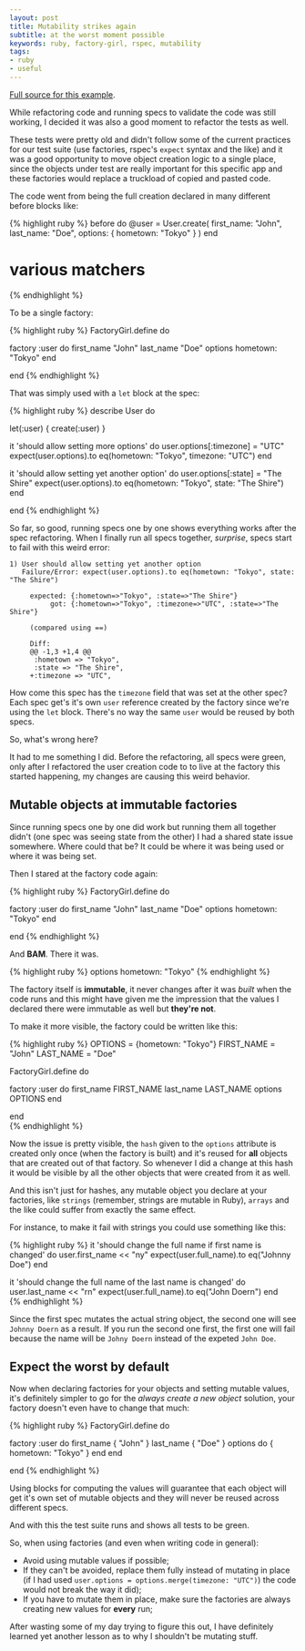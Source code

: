 ```yaml
---
layout: post
title: Mutability strikes again
subtitle: at the worst moment possible
keywords: ruby, factory-girl, rspec, mutability
tags:
- ruby
- useful
---
```


[Full source for this example](https://github.com/mauricio/broken_factory_example).

While refactoring code and running specs to validate the code was still working, I decided it was also a good moment to refactor the tests as well.

These tests were pretty old and didn't follow some of the current practices for our test suite (use factories, rspec's `expect` syntax and the like) and it was a good opportunity to move object creation logic to a single place, since the objects under test are really important for this specific app and these factories would replace a truckload of copied and pasted code.

The code went from being the full creation declared in many different before blocks like:

{% highlight ruby %}
before do
  @user = User.create(
    first_name: "John",
    last_name: "Doe",
    options: { hometown: "Tokyo" }
  )
end
# various matchers
{% endhighlight %}

To be a single factory:

{% highlight ruby %}
FactoryGirl.define do

  factory :user do
    first_name "John"
    last_name  "Doe"
    options hometown: "Tokyo"
  end

end
{% endhighlight %}

That was simply used with a `let` block at the spec:

{% highlight ruby %}
describe User do

  let(:user) { create(:user) }

  it 'should allow setting more options' do
    user.options[:timezone] = "UTC"
    expect(user.options).to eq(hometown: "Tokyo", timezone: "UTC")
  end

  it 'should allow setting yet another option' do
    user.options[:state] = "The Shire"
    expect(user.options).to eq(hometown: "Tokyo", state: "The Shire")
  end

end
{% endhighlight %}

So far, so good, running specs one by one shows everything works after the spec refactoring. When I finally run all specs together, *surprise*, specs start to fail with this weird error:

    1) User should allow setting yet another option
       Failure/Error: expect(user.options).to eq(hometown: "Tokyo", state: "The Shire")

         expected: {:hometown=>"Tokyo", :state=>"The Shire"}
              got: {:hometown=>"Tokyo", :timezone=>"UTC", :state=>"The Shire"}

         (compared using ==)

         Diff:
         @@ -1,3 +1,4 @@
          :hometown => "Tokyo",
          :state => "The Shire",
         +:timezone => "UTC",

How come this spec has the `timezone` field that was set at the other spec? Each spec get's it's own `user` reference created by the factory since we're using the `let` block. There's no way the same `user` would be reused by both specs.

So, what's wrong here?

It had to me something I did. Before the refactoring, all specs were green, only after I refactored the user creation code to to live at the factory this started happening, my changes are causing this weird behavior.

## Mutable objects at immutable factories

Since running specs one by one did work but running them all together didn't (one spec was seeing state from the other) I had a shared state issue somewhere. Where could that be? It could be where it was being used or where it was being set.

Then I stared at the factory code again:

{% highlight ruby %}
FactoryGirl.define do

  factory :user do
    first_name "John"
    last_name  "Doe"
    options hometown: "Tokyo"
  end

end
{% endhighlight %}

And **BAM**. There it was.

{% highlight ruby %}
options hometown: "Tokyo"
{% endhighlight %}

The factory itself is **immutable**, it never changes after it was _built_ when the code runs and this might have given me the impression that the values I declared there were immutable as well but **they're not**.

To make it more visible, the factory could be written like this:

{% highlight ruby %}
OPTIONS = {hometown: "Tokyo"}
FIRST_NAME = "John"
LAST_NAME = "Doe"

FactoryGirl.define do

  factory :user do
    first_name FIRST_NAME
    last_name  LAST_NAME
    options OPTIONS
  end

end  
{% endhighlight %}

Now the issue is pretty visible, the `hash` given to the `options` attribute is created only once (when the factory is built) and it's reused for **all** objects that are created out of that factory. So whenever I did a change at this hash it would be visible by all the other objects that were created from it as well.

And this isn't just for hashes, any mutable object you declare at your factories, like `strings` (remember, strings are mutable in Ruby), `arrays` and the like could suffer from exactly the same effect.

For instance, to make it fail with strings you could use something like this:

{% highlight ruby %}
it 'should change the full name if first name is changed' do
  user.first_name << "ny"
  expect(user.full_name).to eq("Johnny Doe")
end

it 'should change the full name of the last name is changed' do
  user.last_name << "rn"
  expect(user.full_name).to eq("John Doern")
end  
{% endhighlight %}

Since the first spec mutates the actual string object, the second one will see `Johnny Doern` as a result. If you run the second one first, the first one will fail because the name will be `Johny Doern` instead of the expeted `John Doe`.

## Expect the worst by default

Now when declaring factories for your objects and setting mutable values, it's definitely simpler to go for the *always create a new object* solution, your factory doesn't even have to change that much:

{% highlight ruby %}
FactoryGirl.define do

  factory :user do
    first_name { "John" }
    last_name  { "Doe" }
    options do
      { hometown: "Tokyo" }
    end
  end

end
{% endhighlight %}

Using blocks for computing the values will guarantee that each object will get it's own set of mutable objects and they will never be reused across different specs.

And with this the test suite runs and shows all tests to be green.

So, when using factories (and even when writing code in general):

* Avoid using mutable values if possible;
* If they can't be avoided, replace them fully instead of mutating in place (if I had used `user.options = options.merge(timezone: "UTC")`) the code would not break the way it did);
* If you have to mutate them in place, make sure the factories are always creating new values for **every** run;

After wasting some of my day trying to figure this out, I have definitely learned yet another lesson as to why I shouldn't be mutating stuff.

